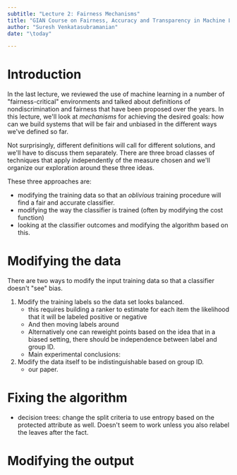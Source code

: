 ```yaml
---
subtitle: "Lecture 2: Fairness Mechanisms"
title: "GIAN Course on Fairness, Accuracy and Transparency in Machine Learning"
author: "Suresh Venkatasubramanian"
date: "\today"

---
```


# Introduction

In the last lecture, we reviewed the use of machine learning in a number of "fairness-critical" environments and talked about definitions of nondiscrimination and fairness that have been proposed over the years. In this lecture, we'll look at *mechanisms* for achieving the desired goals: how can we build systems that will be fair and unbiased in the different ways we've defined so far. 

Not surprisingly, different definitions will call for different solutions, and we'll have to discuss them separately. There are three broad classes of techniques that apply independently of the measure chosen and we'll organize our exploration around these three ideas. 

These three approaches are:

* modifying the training data so that an *oblivious* training procedure will find a fair and accurate classifier. 
* modifying the way the classifier is trained (often by modifying the cost function)
* looking at the classifier outcomes and modifying the algorithm based on this. 

# Modifying the data

There are two ways to modify the input training data so that a classifier doesn't "see" bias. 

1. Modify the training labels so the data set looks balanced. 
   * this requires building a ranker to estimate for each item the likelihood that it will be labeled positive or negative
   * And then moving labels around
   * Alternatively one can reweight points based on the idea that in a biased setting, there should be independence between label and group ID. 
   * Main experimental conclusions: 
2. Modify the data itself to be indistinguishable based on group ID. 
   * our paper.

# Fixing the algorithm

* decision trees: change the split criteria to use entropy based on the protected attribute as well. Doesn't seem to work unless you also relabel the leaves after the fact. 

# Modifying the output